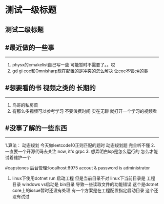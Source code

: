 # 测试一级标题
## 测试二级标题

#最近做的一些事
-----------------------------------------------------------------------------
---
1. physx的cmakelist自己写一些 可能暂时不需要了。。哎
2. gd gi coc和Omnisharp现在配置的是冲突的怎么解决 让coc不管c#的事

#想要看的书 视频之类的 长期的
-----------------------------------------------------------------------------
---
1. 鸟哥的私房菜
2. 有那么多视频可以参考学习 不要浪费时间 实在无聊 就打开一个学习的视频看


#没事了解的一些东西
-----------------------------------------------------------------------------
---
1.算法： 动态规划 今天做leetcode10正则匹配的题时  动态规划题 完全听不懂
2. 一直要一个开源代码去关注
   now, it's grpc
3. 想弄明白lsp是怎么运行的 怎么才能试着维护一个

#capstones
后台管理:localhost:8975
accout & password is administrator

1. linux下使用dotnet run 启动工程 但是当前目录不对
   linux下当前目录是 工程目录 windows vs启动是 bin目录 导致一些读取文件的功能错误
   这个是dotnet core上的issue暂时还没有处理 有一个方案是在工程配置指定启动目录 这个还没有试过
